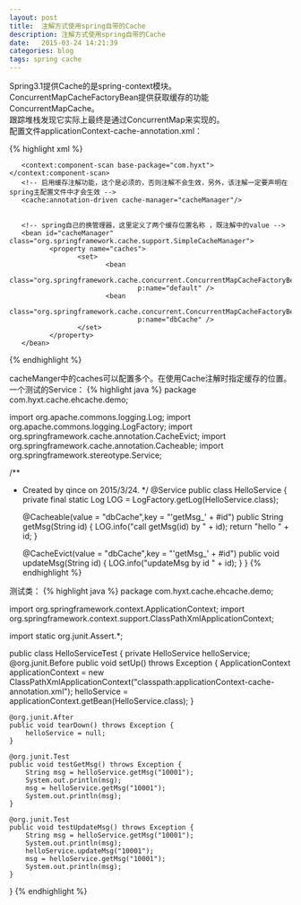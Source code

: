 ```yaml
---
layout: post
title:  注解方式使用spring自带的Cache
description: 注解方式使用spring自带的Cache
date:   2015-03-24 14:21:39
categories: blog
tags: spring cache
---
```

Spring3.1提供Cache的是spring-context模块。ConcurrentMapCacheFactoryBean提供获取缓存的功能ConcurrentMapCache。  
跟踪堆栈发现它实际上最终是通过ConcurrentMap来实现的。  
配置文件applicationContext-cache-annotation.xml：

{% highlight xml %}
<beans xmlns="http://www.springframework.org/schema/beans"
       xmlns:xsi="http://www.w3.org/2001/XMLSchema-instance" xmlns:p="http://www.springframework.org/schema/p"
       xmlns:cache="http://www.springframework.org/schema/cache"
       xmlns:context="http://www.springframework.org/schema/context"
       xsi:schemaLocation="
                http://www.springframework.org/schema/beans http://www.springframework.org/schema/beans/spring-beans-3.1.xsd  
                http://www.springframework.org/schema/cache http://www.springframework.org/schema/cache/spring-cache-3.1.xsd
                http://www.springframework.org/schema/context
                http://www.springframework.org/schema/context/spring-context-3.0.xsd">

       <context:component-scan base-package="com.hyxt"></context:component-scan>
       <!-- 启用缓存注解功能，这个是必须的，否则注解不会生效，另外，该注解一定要声明在spring主配置文件中才会生效 -->
       <cache:annotation-driven cache-manager="cacheManager"/>


       <!-- spring自己的换管理器，这里定义了两个缓存位置名称 ，既注解中的value -->
       <bean id="cacheManager" class="org.springframework.cache.support.SimpleCacheManager">
              <property name="caches">
                     <set>
                            <bean
                                    class="org.springframework.cache.concurrent.ConcurrentMapCacheFactoryBean"
                                    p:name="default" />
                            <bean
                                    class="org.springframework.cache.concurrent.ConcurrentMapCacheFactoryBean"
                                    p:name="dbCache" />
                     </set>
              </property>
       </bean>
</beans>
{% endhighlight %}

cacheManger中的caches可以配置多个。在使用Cache注解时指定缓存的位置。
一个测试的Service：
{% highlight java %}
package com.hyxt.cache.ehcache.demo;

import org.apache.commons.logging.Log;
import org.apache.commons.logging.LogFactory;
import org.springframework.cache.annotation.CacheEvict;
import org.springframework.cache.annotation.Cacheable;
import org.springframework.stereotype.Service;

/**
 * Created by qince on 2015/3/24.
 */
@Service
public class HelloService {
    private final static Log LOG = LogFactory.getLog(HelloService.class);

    @Cacheable(value = "dbCache",key = "'getMsg_' + #id")
    public String getMsg(String id) {
        LOG.info("call getMsg(id) by " + id);
        return "hello " + id;
    }

    @CacheEvict(value = "dbCache",key = "'getMsg_' + #id")
    public void updateMsg(String id) {
        LOG.info("updateMsg by id " + id);
    }
}
{% endhighlight %}

测试类：
{% highlight java %}
package com.hyxt.cache.ehcache.demo;

import org.springframework.context.ApplicationContext;
import org.springframework.context.support.ClassPathXmlApplicationContext;

import static org.junit.Assert.*;

public class HelloServiceTest {
    private HelloService helloService;
    @org.junit.Before
    public void setUp() throws Exception {
        ApplicationContext applicationContext = new ClassPathXmlApplicationContext("classpath:applicationContext-cache-annotation.xml");
        helloService = applicationContext.getBean(HelloService.class);
    }

    @org.junit.After
    public void tearDown() throws Exception {
        helloService = null;
    }

    @org.junit.Test
    public void testGetMsg() throws Exception {
        String msg = helloService.getMsg("10001");
        System.out.println(msg);
        msg = helloService.getMsg("10001");
        System.out.println(msg);
    }

    @org.junit.Test
    public void testUpdateMsg() throws Exception {
        String msg = helloService.getMsg("10001");
        System.out.println(msg);
        helloService.updateMsg("10001");
        msg = helloService.getMsg("10001");
        System.out.println(msg);
    }
}
{% endhighlight %}